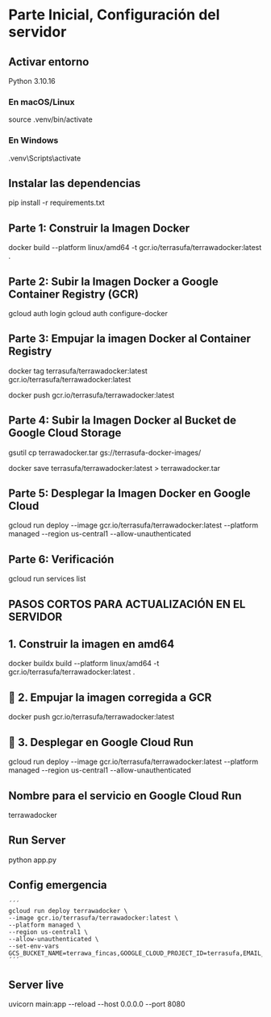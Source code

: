 # Parte Inicial, Configuración del servidor

## Activar entorno

Python 3.10.16

### En macOS/Linux

source .venv/bin/activate

### En Windows

.venv\Scripts\activate

## Instalar las dependencias

pip install -r requirements.txt

## Parte 1: Construir la Imagen Docker

docker build --platform linux/amd64 -t gcr.io/terrasufa/terrawadocker:latest .

## Parte 2: Subir la Imagen Docker a Google Container Registry (GCR)

gcloud auth login
gcloud auth configure-docker

## Parte 3: Empujar la imagen Docker al Container Registry

docker tag terrasufa/terrawadocker:latest gcr.io/terrasufa/terrawadocker:latest

docker push gcr.io/terrasufa/terrawadocker:latest

## Parte 4: Subir la Imagen Docker al Bucket de Google Cloud Storage

gsutil cp terrawadocker.tar gs://terrasufa-docker-images/

docker save terrasufa/terrawadocker:latest > terrawadocker.tar

## Parte 5: Desplegar la Imagen Docker en Google Cloud

gcloud run deploy --image gcr.io/terrasufa/terrawadocker:latest --platform managed --region us-central1 --allow-unauthenticated

## Parte 6: Verificación

gcloud run services list

## PASOS CORTOS PARA ACTUALIZACIÓN EN EL SERVIDOR

## 1. Construir la imagen en amd64

docker buildx build --platform linux/amd64 -t gcr.io/terrasufa/terrawadocker:latest .

## 🔄 2. Empujar la imagen corregida a GCR

docker push gcr.io/terrasufa/terrawadocker:latest

## 🚀 3. Desplegar en Google Cloud Run

gcloud run deploy --image gcr.io/terrasufa/terrawadocker:latest --platform managed --region us-central1 --allow-unauthenticated

## Nombre para el servicio en Google Cloud Run

terrawadocker

## Run Server

python app.py

## Config emergencia

    ´´´
    gcloud run deploy terrawadocker \
    --image gcr.io/terrasufa/terrawadocker:latest \
    --platform managed \
    --region us-central1 \
    --allow-unauthenticated \
    --set-env-vars GCS_BUCKET_NAME=terrawa_fincas,GOOGLE_CLOUD_PROJECT_ID=terrasufa,EMAIL_USER=terrawasuffa@gmail.com,EMAIL_PASS=kkkgpklzlxcsgddl,ENVIRONMENT=development,DEBUG=true
    ´´´

## Server live

uvicorn main:app --reload --host 0.0.0.0 --port 8080
